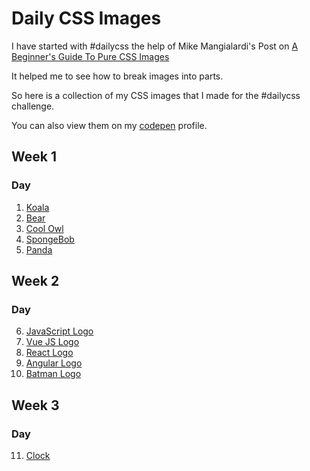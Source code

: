 # Daily CSS Images
I have started with #dailycss the help of Mike Mangialardi's Post on [A Beginner's Guide To Pure CSS Images](https://codepen.io/mikemang/post/a-beginner-s-guide-to-pure-css-images)

It helped me to see how to break images into parts.

So here is a collection of my CSS images that I made for the #dailycss challenge.

You can also view them on my [codepen](https://codepen.io/pramesha) profile.

## Week 1
### Day
1. [Koala](https://codepen.io/pramesha/pen/xxZqooz)
2. [Bear](https://codepen.io/pramesha/pen/zYrwNeE)
3. [Cool Owl](https://codepen.io/pramesha/pen/MWKmdvZ)
4. [SpongeBob](https://codepen.io/pramesha/pen/QWygavN)
5. [Panda](https://codepen.io/pramesha/pen/QWyMbRx)

## Week 2
### Day
6. [JavaScript Logo](https://codepen.io/pramesha/pen/vYLeWXX)
7. [Vue JS Logo](https://codepen.io/pramesha/pen/QWyONZv)
8. [React Logo](https://codepen.io/pramesha/pen/BajmqNg)
9. [Angular Logo](https://codepen.io/pramesha/pen/mdVpWgK)
10. [Batman Logo](https://codepen.io/pramesha/pen/oNbpPdZ)

## Week 3
### Day
11. [Clock](https://codepen.io/pramesha/full/xxZWKER)
